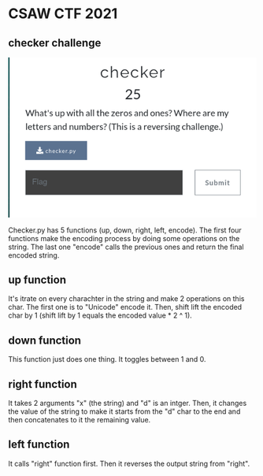 # CSAW CTF 2021

## checker challenge


![challenge image](https://raw.githubusercontent.com/mo-montaser/CTF/main/CSAW'21/Warm-up/checker/screenshots/p2.png)

Checker.py has 5 functions (up, down, right, left, encode). The first four functions make the encoding process by doing some operations on the string. The last one "encode" calls the previous ones and return the final encoded string.

## up function

It's itrate on every charachter in the string and make 2 operations on this char. The first one is to "Unicode" encode it. Then, shift lift the encoded char by 1 (shift lift by 1 equals the encoded value * 2 ^ 1).

##  down function

This function just does one thing. It toggles between 1 and 0. 

## right function

It takes 2 arguments "x" (the string) and "d" is an intger. Then, it changes the value of the string to make it starts from the "d" char to the end and then concatenates to it the remaining value. 

## left function

It calls "right" function first. Then it reverses the output string from "right".
